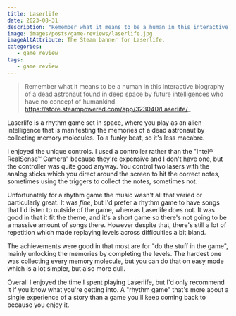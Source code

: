 ```yaml
---
title: Laserlife
date: 2023-08-31
description: "Remember what it means to be a human in this interactive biography of a dead astronaut found in deep space by future intelligences who have no concept of humankind."
image: images/posts/game-reviews/laserlife.jpg
imageAltAttribute: The Steam banner for Laserlife. 
categories:
   - game review
tags:
   - game review
---
```


>  Remember what it means to be a human in this interactive biography of a dead astronaut found in deep space by future intelligences who have no concept of humankind.  
> https://store.steampowered.com/app/323040/Laserlife/_

Laserlife is a rhythm game set in space, where you play as an alien intelligence that is manifesting the memories of a dead astronaut by collecting memory molecules. To a funky beat, so it's less macabre. 

I enjoyed the unique controls. I used a controller rather than the "Intel® RealSense™ Camera" because they're expensive and I don't have one, but the controller was quite good anyway. You control two lasers with the analog sticks which you direct around the screen to hit the correct notes, sometimes using the triggers to collect the notes, sometimes not. 

Unfortunately for a rhythm game the music wasn't all that varied or particularly great. It was _fine_, but I'd prefer a rhythm game to have songs that I'd listen to outside of the game, whereas Laserlife does not. It was good in that it fit the theme, and it's a short game so there's not going to be a massive amount of songs there. However despite that, there's still a lot of repetition which made replaying levels across difficulties a bit bland. 

The achievements were good in that most are for "do the stuff in the game", mainly unlocking the memories by completing the levels. The hardest one was collecting every memory molecule, but you can do that on easy mode which is a lot simpler, but also more dull.

Overall I enjoyed the time I spent playing Laserlife, but I'd only recommend it if you know what you're getting into. A "rhythm game" that's more about a single experience of a story than a game you'll keep coming back to because you enjoy it. 
